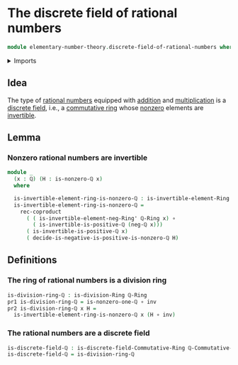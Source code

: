 # The discrete field of rational numbers

```agda
module elementary-number-theory.discrete-field-of-rational-numbers where
```

<details><summary>Imports</summary>

```agda
open import commutative-algebra.discrete-fields

open import elementary-number-theory.multiplicative-group-of-positive-rational-numbers
open import elementary-number-theory.nonzero-rational-numbers
open import elementary-number-theory.positive-rational-numbers
open import elementary-number-theory.rational-numbers
open import elementary-number-theory.ring-of-rational-numbers

open import foundation.coproduct-types
open import foundation.dependent-pair-types
open import foundation.function-types
open import foundation.identity-types

open import ring-theory.division-rings
open import ring-theory.invertible-elements-rings
```

</details>

## Idea

The type of [rational numbers](elementary-number-theory.rational-numbers.md)
equipped with [addition](elementary-number-theory.addition-rational-numbers.md)
and
[multiplication](elementary-number-theory.multiplication-rational-numbers.md) is
a [discrete field](commutative-algebra.discrete-fields.md), i.e., a
[commutative ring](commutative-algebra.commutative-rings.md) whose
[nonzero](elementary-number-theory.nonzero-rational-numbers.md) elements are
[invertible](ring-theory.invertible-elements-rings.md).

## Lemma

### Nonzero rational numbers are invertible

```agda
module _
  (x : ℚ) (H : is-nonzero-ℚ x)
  where

  is-invertible-element-ring-is-nonzero-ℚ : is-invertible-element-Ring ℚ-Ring x
  is-invertible-element-ring-is-nonzero-ℚ =
    rec-coproduct
      ( ( is-invertible-element-neg-Ring' ℚ-Ring x) ∘
        ( is-invertible-is-positive-ℚ (neg-ℚ x)))
      ( is-invertible-is-positive-ℚ x)
      ( decide-is-negative-is-positive-is-nonzero-ℚ H)
```

## Definitions

### The ring of rational numbers is a division ring

```agda
is-division-ring-ℚ : is-division-Ring ℚ-Ring
pr1 is-division-ring-ℚ = is-nonzero-one-ℚ ∘ inv
pr2 is-division-ring-ℚ x H =
  is-invertible-element-ring-is-nonzero-ℚ x (H ∘ inv)
```

### The rational numbers are a discrete field

```agda
is-discrete-field-ℚ : is-discrete-field-Commutative-Ring ℚ-Commutative-Ring
is-discrete-field-ℚ = is-division-ring-ℚ
```

